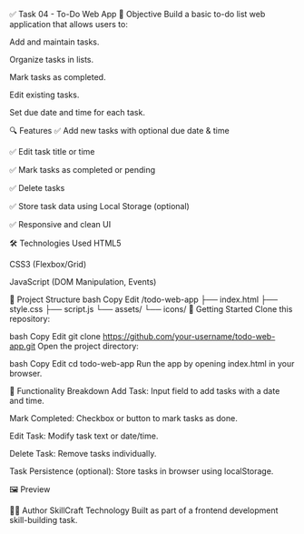 ✅ Task 04 - To-Do Web App
📝 Objective
Build a basic to-do list web application that allows users to:

Add and maintain tasks.

Organize tasks in lists.

Mark tasks as completed.

Edit existing tasks.

Set due date and time for each task.

🔍 Features
✅ Add new tasks with optional due date & time

✅ Edit task title or time

✅ Mark tasks as completed or pending

✅ Delete tasks

✅ Store task data using Local Storage (optional)

✅ Responsive and clean UI

🛠️ Technologies Used
HTML5

CSS3 (Flexbox/Grid)

JavaScript (DOM Manipulation, Events)

📁 Project Structure
bash
Copy
Edit
/todo-web-app
├── index.html
├── style.css
├── script.js
└── assets/
    └── icons/
🚀 Getting Started
Clone this repository:

bash
Copy
Edit
git clone https://github.com/your-username/todo-web-app.git
Open the project directory:

bash
Copy
Edit
cd todo-web-app
Run the app by opening index.html in your browser.

🧪 Functionality Breakdown
Add Task: Input field to add tasks with a date and time.

Mark Completed: Checkbox or button to mark tasks as done.

Edit Task: Modify task text or date/time.

Delete Task: Remove tasks individually.

Task Persistence (optional): Store tasks in browser using localStorage.

🖼️ Preview

👨‍💻 Author
SkillCraft Technology
Built as part of a frontend development skill-building task.
